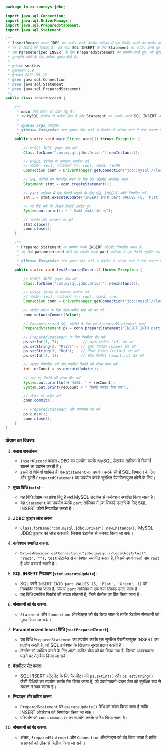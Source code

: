 ```java
package in.co.sunrays.jdbc;

import java.sql.Connection;
import java.sql.DriverManager;
import java.sql.PreparedStatement;
import java.sql.Statement;

/**
 * InsertRecord क्लास JDBC का उपयोग करके डेटाबेस तालिका में एक रिकॉर्ड डालने का प्रदर्शन करती है।
 * यह दो विधियों को दिखाती है: एक सीधी SQL INSERT के लिए Statement का उपयोग करते हुए और दूसरी
 * एक Parameterized INSERT के लिए PreparedStatement का उपयोग करते हुए, जो सुरक्षा और 
 * पुनरावृत्ति क्वेरी के लिए अधिक कुशल होती है।
 * 
 * @लेखक SunilOS
 * @संस्करण 1.0
 * @तारीख 2023-09-26
 * @see java.sql.Connection
 * @see java.sql.Statement
 * @see java.sql.PreparedStatement
 */
public class InsertRecord {

    /**
     * main विधि प्रोग्राम का प्रवेश बिंदु है।
     * यह MySQL डेटाबेस से कनेक्ट होता है और Statement का उपयोग करके SQL INSERT ऑपरेशन को निष्पादित करता है।
     * 
     * @param args अप्रयुक्त।
     * @throws Exception अगर ड्राइवर लोड करने या डेटाबेस से कनेक्ट करने में कोई समस्या होती है।
     */
    public static void main(String args[]) throws Exception {

        // MySQL JDBC ड्राइवर लोड करें
        Class.forName("com.mysql.jdbc.Driver").newInstance();

        // MySQL डेटाबेस से कनेक्शन स्थापित करें
        // डेटाबेस: test, उपयोगकर्ता नाम: root, पासवर्ड: (खाली)
        Connection conn = DriverManager.getConnection("jdbc:mysql://localhost/test", "root", "");

        // SQL क्वेरियों को निष्पादित करने के लिए एक स्टेटमेंट ऑब्जेक्ट बनाएं
        Statement stmt = conn.createStatement();

        // part तालिका में एक रिकॉर्ड जोड़ने के लिए SQL INSERT क्वेरी निष्पादित करें
        int i = stmt.executeUpdate("INSERT INTO part VALUES (5, 'Plat', 'Green', 1)");

        // यह प्रिंट करें कि कितने रिकॉर्ड अपडेट हुए
        System.out.print(i + " रिकॉर्ड अपडेट किए गए");

        // स्टेटमेंट और कनेक्शन बंद करें
        stmt.close();
        conn.close();
    }

    /**
     * Prepared Statement का उपयोग करके INSERT स्टेटमेंट निष्पादित करता है।
     * यह विधि parameterized क्वेरी का उपयोग करके part तालिका में एक रिकॉर्ड सुरक्षित रूप से डालने का प्रदर्शन करती है।
     * 
     * @throws Exception अगर ड्राइवर लोड करने या डेटाबेस से कनेक्ट करने में कोई समस्या होती है।
     */
    public static void testPreparedInsert() throws Exception {

        // MySQL JDBC ड्राइवर लोड करें
        Class.forName("com.mysql.jdbc.Driver").newInstance();

        // MySQL डेटाबेस से कनेक्शन स्थापित करें
        // डेटाबेस: test, उपयोगकर्ता नाम: root, पासवर्ड: root
        Connection conn = DriverManager.getConnection("jdbc:mysql://localhost/test", "root", "root");

        // लेनदेन प्रबंधन के लिए ऑटो-कमिट मोड को बंद करें
        conn.setAutoCommit(false);

        // Parameterized SQL क्वेरियों के लिए एक PreparedStatement बनाएं
        PreparedStatement ps = conn.prepareStatement("INSERT INTO part VALUES (?, ?, ?, ?)");

        // PreparedStatement के लिए पैरामीटर सेट करें
        ps.setInt(1, 7);           // पहला पैरामीटर (id) सेट करें
        ps.setString(2, "Plat2"); // दूसरा पैरामीटर (name) सेट करें
        ps.setString(3, "Red");   // तीसरा पैरामीटर (color) सेट करें
        ps.setInt(4, 1);          // चौथा पैरामीटर (quantity) सेट करें

        // अपडेट निष्पादित करें और प्रभावित रिकॉर्ड की संख्या प्राप्त करें
        int recCount = ps.executeUpdate();

        // डाले गए रिकॉर्ड की संख्या प्रिंट करें
        System.out.println("# रिकॉर्ड: " + recCount);
        System.out.print(recCount + " रिकॉर्ड अपडेट किए गए");

        // लेनदेन को कमिट करें
        conn.commit();

        // PreparedStatement और कनेक्शन बंद करें
        ps.close();
        conn.close();
    }
}
```

### प्रोग्राम का विवरण:

1. **क्लास अवलोकन**:
   - `InsertRecord` क्लास JDBC का उपयोग करके MySQL डेटाबेस तालिका में रिकॉर्ड डालने का प्रदर्शन करती है।
   - इसमें दो विधियाँ शामिल हैं: एक `Statement` का उपयोग करके सीधी SQL निष्पादन के लिए और दूसरी `PreparedStatement` का उपयोग करके सुरक्षित पैरामीटरयुक्त क्वेरी के लिए।

2. **मुख्य विधि (`main`)**:
   - यह विधि प्रोग्राम का प्रवेश बिंदु है जहां MySQL डेटाबेस से कनेक्शन स्थापित किया जाता है।
   - यह `Statement` का उपयोग करके `part` तालिका में एक रिकॉर्ड डालने के लिए SQL INSERT क्वेरी निष्पादित करती है।

3. **JDBC ड्राइवर लोड करना**:
   - `Class.forName("com.mysql.jdbc.Driver").newInstance();` MySQL JDBC ड्राइवर को लोड करता है, जिससे डेटाबेस से कनेक्ट किया जा सके।

4. **कनेक्शन स्थापित करना**:
   - `DriverManager.getConnection("jdbc:mysql://localhost/test", "root", "");` `test` डेटाबेस से कनेक्शन स्थापित करता है, जिसमें उपयोगकर्ता नाम `root` है और पासवर्ड खाली है।

5. **SQL INSERT निष्पादन (`stmt.executeUpdate`)**:
   - SQL क्वेरी `INSERT INTO part VALUES (5, 'Plat', 'Green', 1)` को निष्पादित किया जाता है, जिससे `part` तालिका में एक नया रिकॉर्ड डाला जाता है।
   - यह विधि प्रभावित रिकॉर्ड की संख्या लौटाती है, जिसे कंसोल पर प्रिंट किया जाता है।

6. **संसाधनों को बंद करना**:
   - `Statement` और `Connection` ऑब्जेक्ट्स को बंद किया जाता है ताकि डेटाबेस संसाधनों को मुक्त किया जा सके।

7. **Parameterized Insert विधि (`testPreparedInsert`)**:
   - यह विधि `PreparedStatement` का उपयोग करके एक सुरक्षित पैरामीटरयुक्त INSERT का प्रदर्शन करती है, जो SQL इंजेक्शन के खिलाफ सुरक्षा प्रदान करती है।
   - लेनदेन को प्रबंधित करने के लिए ऑटो-कमिट मोड को बंद किया गया है, जिससे आवश्यकता पड़ने पर रोलबैक किया जा सके।

8. **पैरामीटर सेट करना**:
   - SQL INSERT स्टेटमेंट के लिए पैरामीटर को `ps.setInt()` और `ps.setString()` जैसी विधियों का उपयोग करके सेट किया जाता है, जो उपयोगकर्ता-प्रदत्त डेटा को सुरक्षित रूप से डालने में मदद करता है।

9. **निष्पादन और कमिट करना**:
   - `PreparedStatement` पर `executeUpdate()` विधि को कॉल किया जाता है ताकि INSERT ऑपरेशन को निष्पादित किया जा सके।
   - परिवर्तन को `conn.commit()` का उपयोग करके कमिट किया जाता है।

10. **संसाधनों को बंद करना**:
    - अंततः, `PreparedStatement` और `Connection` ऑब्जेक्ट्स को बंद किया जाता है ताकि संसाधनों को ठीक से रिलीज किया जा सके।
